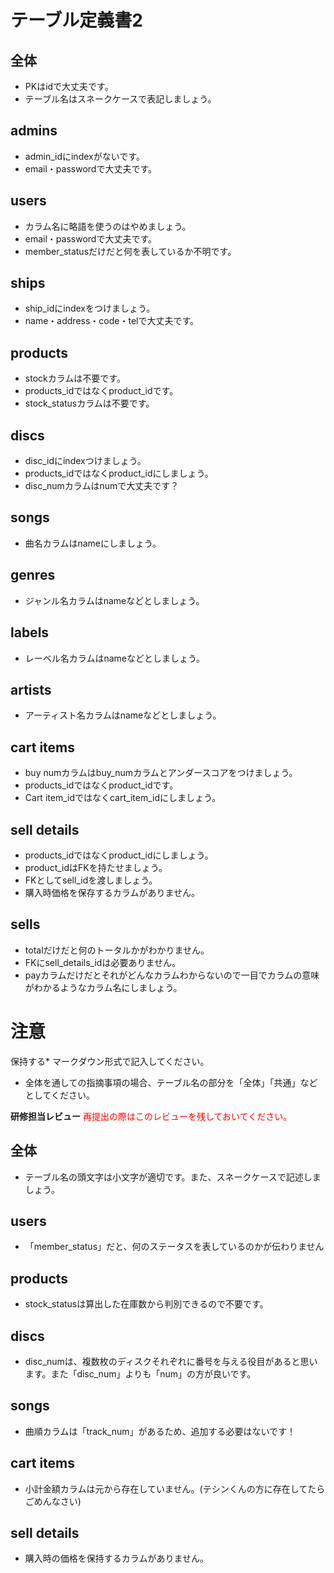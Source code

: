 # テーブル定義書2
## 全体
- PKはidで大丈夫です。
- テーブル名はスネークケースで表記しましょう。

## admins
- admin_idにindexがないです。
- email・passwordで大丈夫です。

## users
- カラム名に略語を使うのはやめましょう。
- email・passwordで大丈夫です。
- member_statusだけだと何を表しているか不明です。

## ships
- ship_idにindexをつけましょう。
- name・address・code・telで大丈夫です。

## products
- stockカラムは不要です。
- products_idではなくproduct_idです。
- stock_statusカラムは不要です。

## discs
- disc_idにindexつけましょう。
- products_idではなくproduct_idにしましょう。
- disc_numカラムはnumで大丈夫です？

## songs
- 曲名カラムはnameにしましょう。

## genres
- ジャンル名カラムはnameなどとしましょう。

## labels
- レーベル名カラムはnameなどとしましょう。

## artists
- アーティスト名カラムはnameなどとしましょう。

## cart items
- buy numカラムはbuy_numカラムとアンダースコアをつけましょう。
- products_idではなくproduct_idです。
- Cart item_idではなくcart_item_idにしましょう。

## sell details
- products_idではなくproduct_idにしましょう。
- product_idはFKを持たせましょう。
- FKとしてsell_idを渡しましょう。
- 購入時価格を保存するカラムがありません。

## sells
- totalだけだと何のトータルかがわかりません。
- FKにsell_details_idは必要ありません。
- payカラムだけだとそれがどんなカラムわからないので一目でカラムの意味がわかるようなカラム名にしましょう。


# 注意
保持する* マークダウン形式で記入してください。
* 全体を通しての指摘事項の場合、テーブル名の部分を「全体」「共通」などとしてください。

**研修担当レビュー**
<font color="Red">再提出の際はこのレビューを残しておいてください。</font>

## 全体
- テーブル名の頭文字は小文字が適切です。また、スネークケースで記述しましょう。

## users
- 「member_status」だと、何のステータスを表しているのかが伝わりません

## products
- stock_statusは算出した在庫数から判別できるので不要です。

## discs
- disc_numは、複数枚のディスクそれぞれに番号を与える役目があると思います。また「disc_num」よりも「num」の方が良いです。

## songs
- 曲順カラムは「track_num」があるため、追加する必要はないです！

## cart items
- 小計金額カラムは元から存在していません。(テシンくんの方に存在してたらごめんなさい)

## sell details
- 購入時の価格を保持するカラムがありません。
